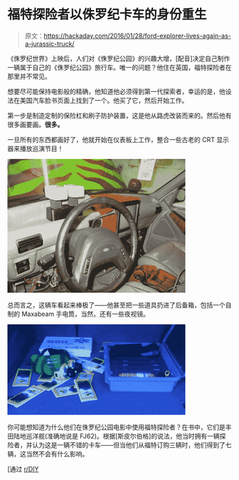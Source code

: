 # 福特探险者以侏罗纪卡车的身份重生

> 原文：<https://hackaday.com/2016/01/28/ford-explorer-lives-again-as-a-jurassic-truck/>

《侏罗纪世界》上映后，人们对《侏罗纪公园》的兴趣大增，[配音]决定自己制作一辆属于自己的《侏罗纪公园》旅行车。唯一的问题？他住在英国，福特探险者在那里并不常见。

想要尽可能保持电影般的精确，他知道他必须得到第一代探索者，幸运的是，他设法在美国汽车脸书页面上找到了一个。他买了它，然后开始工作。

第一步是制造定制的保险杠和刷子防护装置，这是他从路虎改装而来的。然后他有很多画要画。**很多。**

一旦所有的东西都画好了，他就开始在仪表板上工作，整合一些古老的 CRT 显示器来播放巡演节目！

[![vaXa6NJ](img/82414ea6aad80dc5919dc35d10f70d1b.png)](https://hackaday.com/wp-content/uploads/2016/01/vaxa6nj.jpg)

总而言之，这辆车看起来棒极了——他甚至把一些道具扔进了后备箱，包括一个自制的 Maxabeam 手电筒，当然，还有一些夜视镜。

[![Jurassic Park night vision](img/2835eafde19c7a38dfe784c6d9a70e54.png)](https://hackaday.com/wp-content/uploads/2016/01/wgnnqai.jpg)

你可能想知道为什么他们在侏罗纪公园电影中使用福特探险者？在书中，它们是丰田陆地巡洋舰(准确地说是 FJ62)。根据[斯皮尔伯格]的说法，他当时拥有一辆探险者，并认为这是一辆不错的卡车——但当他们从福特订购三辆时，他们得到了七辆，这当然不会有什么影响。

[通过 [r/DIY](https://www.reddit.com/r/DIY/comments/42dk02/converted_my_ford_explorer_into_a_jurassic_park/)